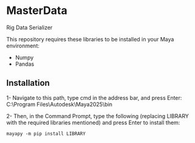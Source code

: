 # MasterData
Rig Data Serializer

This repository requires these libraries to be installed in your Maya environment:

- Numpy
- Pandas

## Installation

1- Navigate to this path, type cmd in the address bar, and press Enter:
C:\Program Files\Autodesk\Maya2025\bin

2- Then, in the Command Prompt, type the following (replacing LIBRARY with the required libraries mentioned) and press Enter to install them:
```
mayapy -m pip install LIBRARY
```
